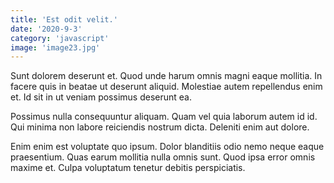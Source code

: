 ```yaml
---
title: 'Est odit velit.'
date: '2020-9-3'
category: 'javascript'
image: 'image23.jpg'
---
```


Sunt dolorem deserunt et. Quod unde harum omnis magni eaque mollitia. In facere quis in beatae ut deserunt aliquid. Molestiae autem repellendus enim et. Id sit in ut veniam possimus deserunt ea.
 Possimus nulla consequuntur aliquam. Quam vel quia laborum autem id id. Qui minima non labore reiciendis nostrum dicta. Deleniti enim aut dolore.
 Enim enim est voluptate quo ipsum. Dolor blanditiis odio nemo neque eaque praesentium. Quas earum mollitia nulla omnis sunt. Quod ipsa error omnis maxime et. Culpa voluptatum tenetur debitis perspiciatis.
